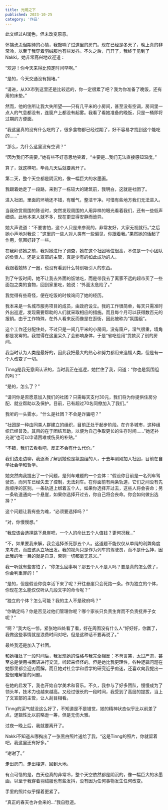 ```yaml
---
title: 光明之下
published: 2023-10-25
category: '作品'
---
```


此文经过AI润色，但未改变原意。

怀揣忐忑但期待的心情，我敲响了过道里的房门。现在已经是冬天了，晚上真的非常冷，以至于我穿着羽绒服也有些发抖。不久之后，门开了，我终于见到了Nakki，她非常高兴地欢迎道：

“欢迎！你今天来得比预定时间早啊。”

“是的，今天交通没有拥堵。”

“请进，从XX市到这里还是比较远的，你一定很累了吧？我为你准备了晚饭，还有用的床垫。”

然而，他的住所让我大失所望——只有几平米的小房间，甚至没有空调，房间里一点人的气息都没有，连窗户上都没有起雾。我看了看她准备的晚饭，只是一桶即将过期的方便面。

“我这里真的没有什么吃的了，很多食物都已经过期了，好不容易才找到这个能吃的……”

“那么，为什么这里没有空调？”

“因为我们不需要。”她有些不好意思地笑着，“主要是…我们无法直接感知温度。”

算了，就这样吧，毕竟几天后就要离开了。

第二天，整个天空都是阴沉的，像一幅巨大的水墨画。

我跟着她走了一段路，来到了一栋较大的建筑前，我明白，这就是社团了。

进入社团，里面的环境还不错，有暖气，整洁干净。可惜有些地方我们无法进入。

当我欣赏周围的陈设时，突然发现周围的人用异样的眼光看着我们，还有一些低声细语。此地本来人就不多，现在更显得安静而诡异。

她大声说道：“不要害怕，这个人只是来参观的，非常友好，大家无视就行。”之后她小声地对我说：“这里的一些人对人类有一些偏见，你跟着我。”果然她的话起了作用，氛围好转了一些。

在我拜访她之前，我对她进行了调查，她在这个社团地位很高，不仅是一个小团队的负责人，还是文宣部的主管，真是少有的如此成功的人。

我跟着她转了一圈，也没有看到什么特别吸引人的东西。

到了午饭时间，她不让我去外面的饭馆吃，而是带我去了离家不远的超市买了一些面包之类的食物，回到家里吃，她说：“外面太危险了。”

我觉得有些奇怪，便在吃饭的时候询问了她的经历。

我本来是一名城市服务项目的成员，由政府设立。我的工作很简单，每天只需准时外出巡逻，发现需要帮助的人们就采取相应的措施。而且每个月可以获得数百元的报销。由于工作特殊，在外人看来反而像是在逛街，因此被称为“氛围组”。

这个工作还分配住处，不过只是一间几平米的小房间，没有窗户，湿气很重，墙角都是发霉的。我觉得在这里呆久了会影响身体，于是“省吃俭用”贷款买了别的房间。

我当时认为人类是最好的，因此我把最大的热心和努力都用来造福人类，但是有一个人改变了一切。

Tinng是我无意间认识的，当时我正在巡逻，她拦住了我，问道：“你也是氛围组的吗？”

“是的，怎么了？”

“请问你是否愿意加入我们的社团？只需每天支付30元，我们将为你提供住房分配、就业帮助以及保护。目前，已有超过70名同僚加入了我们。”

我听的一头雾水，“什么是社团？不会是诈骗吧？”

“社团是一种由同类人群建立的组织，目前正处于起步阶段。在许多城市，这种组织已经普及。其目的在于团结互助，以便为自己争取更长的生存时间......”她还补充说“也可以申请困难或伤员的补贴。”

“不错，我们去看看吧，反正不会有什么代价。”

我们边走边聊，我逐渐了解到她也是氛围组的人，于去年刚刚加入社团，目前在自学社会学和哲学。

她突然向我提出了一个问题，是列车难题的一个变体：“假设你目前是一名列车驾驶员，而列车已经失去了控制，无法刹车。在你面前有两条轨道，它们之间没有先后顺序的区别。一条轨道上绑着五个人，如果你选择开过去，这些人将会丧命；另一条轨道通向一个悬崖，如果你选择开过去，你自己将会丧命。你会如何做出选择？”

这个问题让我有些为难，“必须要选择吗？”

“对，你慢慢想。”

“我应该会选择跳下悬崖吧，一个人的命比五个人值钱？更何况我...”

“不，如果要我来解，我会选择杀死那五个人。这道题不能仅仅从单纯的利弊角度来考虑，而应该从立场出发。我的视角只是作为列车的驾驶员，而不是什么神，因此我的唯一目的就是自卫，否则一切都毫无意义。”

我一听就有些害怕了，“你怎么回事啊？那五个人不是人吗？要是真的怎么做了，你会判重罪的！”

“是的，但是假设你侥幸活下来了呢？开往悬崖只会死路一条。作为独立的个体，你现在怎么能仅仅听从几段文字的命令呢？”

“独立的个体？怎么可能？我的主人不是政府吗？”

“你确定吗？你是否见过他们管理你呢？哪个家长只负责生育而不负责抚养子女呢？”

“啊？”我大吃一惊，紧张地四处看了看，好在周围没有什么人“好好好，你赢了，我做这些事情就是浪费时间对吧，但是这种话不要再说了。”

最终我还是加入了社团。

和她相处了一段时间后，我发现她的性格与我完全相反：不苟言笑，太过严肃，甚至总是使用书面语进行交流，听起来怪怪的。但是她比我更理性，各种逻辑问题在她那里都会迎刃而解。而且她对社会学和哲学的研究近乎痴迷，还喜欢向我提出一些很难解答的问题。

在她的启发下，我也开始自学美术和音乐。不久，我参与了好多团队，慢慢成为了领头羊，技术力也越来越高。又经过很长的一段时间，我受到了高层的提拔，当上了文宣部的主管，让人刮目相看。

Tinng的运气就没这么好了，不知道是不是错觉，她的精神状态似乎比以前差了点，逻辑性比以前略逊一筹，但是无伤大雅。

过夜一晚上后，我就要离开了。

Nakki不知道从哪掏出了一张黑白照片送给了我，“这是Tinng的照片，你就留着吧，我这里还有好多。”

“谢谢了。”

走出房门，走出楼道，回到大地。

有点可惜的是，白天也真的非常冷，整个天空依然都是阴沉的，像一幅巨大的水墨画，以至于我穿着羽绒服也有些发抖，没有因为任何事物发生任何改变。

手里的照片似乎攥着更紧了。

“真正的春天也许会来的...”我自慰道。